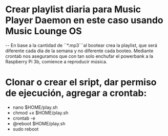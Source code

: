 # Crear playlist diaria para Music Player Daemon en este caso usando Music Lounge OS
-- En base a la cantidad de ``*.mp3```al bootear crea la playlist, que será diferente
   cada día de la semana y no diferente cada booteo. Mediante crontab nos aseguramos que
   con tan solo enchufar el powerbank a la Raspberry Pi 3b, comience a reproducir música.

# Clonar o crear el sript, dar permiso de ejecución, agregar a crontab:
- nano $HOME/play.sh
- chmod +x $HOME/play.sh
- crontab -e
- @reboot $HOME/play.sh
- sudo reboot
